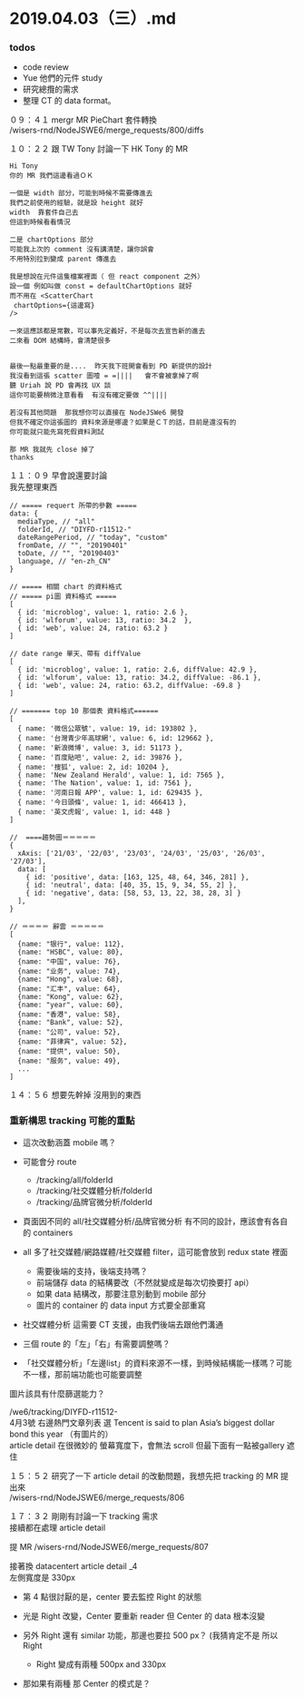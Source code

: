 # 2019.04.03（三）.md

### todos
- code review
- Yue 他們的元件 study
- 研究總攬的需求
- 整理 CT 的 data format。

０９：４１ mergr MR PieChart 套件轉換  
/wisers-rnd/NodeJSWE6/merge_requests/800/diffs  

１０：２２ 跟 TW Tony 討論一下 HK Tony 的 MR  
```
Hi Tony
你的 MR 我們這邊看過ＯＫ

一個是 width 部分，可能到時候不需要傳進去
我們之前使用的經驗，就是設 height 就好
width  靠套件自己去
但這到時候看看情況

二是 chartOptions 部分
可能我上次的 comment 沒有講清楚，讓你誤會
不用特別拉到變成 parent 傳進去

我是想說在元件這隻檔案裡面（ 但 react component 之外）
設一個 例如叫做 const = defaultChartOptions 就好
而不用在 <ScatterChart  
 chartOptions={這邊寫}
/>

一來這應該都是常數，可以事先定義好，不是每次去宣告新的進去
二來看 DOM 結構時，會清楚很多


最後一點最重要的是....  昨天我下班開會看到 PD 新提供的設計
我沒看到這張 scatter 圖噎 = =||||   會不會被拿掉了啊
聽 Uriah 說 PD 會再找 UX 談
這你可能要稍微注意看看  有沒有確定要做 ^^||||

若沒有其他問題  那我想你可以直接在 NodeJSWe6 開發
但我不確定你這張圖的 資料來源是哪邊？如果是ＣＴ的話，目前是還沒有的
你可能就只能先寫死假資料測試

那 MR 我就先 close 掉了
thanks
```

１１：０９ 早會說還要討論  
我先整理東西

```
// ===== requert 所帶的參數 =====
data: {
  mediaType, // "all"
  folderId, // "DIYFD-r11512-"
  dateRangePeriod, // "today", "custom"
  fromDate, // "", "20190401"
  toDate, // "", "20190403"
  language, // "en-zh_CN"
}

// ===== 相關 chart 的資料格式
// ===== pi圖 資料格式 =====
[
  { id: 'microblog', value: 1, ratio: 2.6 },
  { id: 'wlforum', value: 13, ratio: 34.2  },
  { id: 'web', value: 24, ratio: 63.2 }
]

// date range 單天、帶有 diffValue
[
  { id: 'microblog', value: 1, ratio: 2.6, diffValue: 42.9 },
  { id: 'wlforum', value: 13, ratio: 34.2, diffValue: -86.1 },
  { id: 'web', value: 24, ratio: 63.2, diffValue: -69.8 }
]

// ======= top 10 那個表 資料格式======
[
  { name: '微信公眾號', value: 19, id: 193802 },
  { name: '台灣青少年高球網', value: 6, id: 129662 },
  { name: '新浪微博', value: 3, id: 51173 },
  { name: '百度貼吧', value: 2, id: 39876 },
  { name: '搜狐', value: 2, id: 10204 },
  { name: 'New Zealand Herald', value: 1, id: 7565 },
  { name: 'The Nation', value: 1, id: 7561 },
  { name: '河南日報 APP', value: 1, id: 629435 },
  { name: '今日頭條', value: 1, id: 466413 },
  { name: '英文虎報', value: 1, id: 448 }
]

//  ====趨勢圖＝＝＝＝＝
{
  xAxis: ['21/03', '22/03', '23/03', '24/03', '25/03', '26/03', '27/03'],
  data: [
    { id: 'positive', data: [163, 125, 48, 64, 346, 281] },
    { id: 'neutral', data: [40, 35, 15, 9, 34, 55, 2] },
    { id: 'negative', data: [58, 53, 13, 22, 38, 28, 3] }
  ],
}

// ＝＝＝＝ 辭雲 ＝＝＝＝＝
[
  {name: "银行", value: 112},
  {name: "HSBC", value: 80},
  {name: "中国", value: 76},
  {name: "业务", value: 74},
  {name: "Hong", value: 68},
  {name: "汇丰", value: 64},
  {name: "Kong", value: 62},
  {name: "year", value: 60},
  {name: "香港", value: 58},
  {name: "Bank", value: 52},
  {name: "公司", value: 52},
  {name: "菲律宾", value: 52},
  {name: "提供", value: 50},
  {name: "服务", value: 49},
  ...
]
```

１４：５６ 想要先幹掉 沒用到的東西

### 重新構思 tracking 可能的重點
- 這次改動涵蓋 mobile 嗎？
- 可能會分 route
  - /tracking/all/folderId
  - /tracking/社交媒體分析/folderId
  - /tracking/品牌官微分析/folderId

- 頁面因不同的 all/社交媒體分析/品牌官微分析 有不同的設計，應該會有各自的 containers

- all 多了社交媒體/網路媒體/社交媒體 filter，這可能會放到 redux state 裡面
  - 需要後端的支持，後端支持嗎？
  - 前端儲存 data 的結構要改（不然就變成是每次切換要打 api）
  - 如果 data 結構改，那要注意別動到 mobile 部分
  - 圖片的 container 的 data input 方式要全部重寫

- 社交媒體分析 這需要 CT 支援，由我們後端去跟他們溝通

- 三個 route 的「左」「右」有需要調整嗎？
 - 「社交媒體分析」「左邊list」的資料來源不一樣，到時候結構能一樣嗎？可能不一樣，那前端功能也可能要調整

圖片該具有什麼篩選能力？  


/we6/tracking/DIYFD-r11512-  
4月3號 右邊熱門文章列表 選 Tencent is said to plan Asia’s biggest dollar bond this year （有圖片的）  
article detail 在很微妙的 螢幕寬度下，會無法 scroll 但最下面有一點被gallery 遮住  

１５：５２ 研究了一下 article detail 的改動問題，我想先把 tracking 的 MR 提出來  
/wisers-rnd/NodeJSWE6/merge_requests/806  

１７：３２ 剛剛有討論一下 tracking 需求  
接續都在處理 article detail  

提 MR /wisers-rnd/NodeJSWE6/merge_requests/807  

接著換 datacentert article detail _4  
左側寬度是 330px  

- 第 4 點很討厭的是，center 要去監控 Right 的狀態
- 光是 Right 改變，Center 要重新 reader 但 Center 的 data 根本沒變
- 另外 Right 還有 similar  功能，那邊也要拉 500 px？ (我猜肯定不是 所以 Right
  - Right 變成有兩種 500px and 330px

- 那如果有兩種 那 Center 的模式是？
